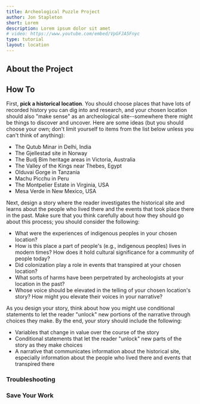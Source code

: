 ```yaml
---
title: Archeological Puzzle Project
author: Jon Stapleton
short: Lorem
description: Lorem ipsum dolor sit amet
# video: https://www.youtube.com/embed/VpGFJA5Fnyc
type: tutorial
layout: location
---
```


## About the Project

## How To

First, **pick a historical location**. You should choose places that have lots of recorded history you can dig into and research, and your chosen location should also "make sense" as an archeological site--somewhere there might be things to discover and uncover. Here are some ideas (but you should choose your own; don't limit yourself to items from the list below unless you can't think of anything):

* The Qutub Minar in Delhi, India
* The Gjellestad site in Norway
* The Budj Bim heritage areas in Victoria, Australia
* The Valley of the Kings near Thebes, Egypt
* Olduvai Gorge in Tanzania
* Machu Picchu in Peru
* The Montpelier Estate in Virginia, USA
* Mesa Verde in New Mexico, USA

Next, design a story where the reader investigates the historical site and learns about the people who lived there and the events that took place there in the past. Make sure that you think carefully about how they should go about this process; you should consider the following:

* What were the experiences of indigenous peoples in your chosen location?
* How is this place a part of people's (e.g., indigenous peoples) lives in modern times? How does it hold cultural significance for a community of people today?
* Did colonization play a role in events that transpired at your chosen location?
* What sorts of harms have been perpetrated by archeologists at your location in the past?
* Whose voice should be elevated in the telling of your chosen location's story? How might you elevate their voices in your narrative?

As you design your story, think about how you might use conditional statements to let the reader "unlock" new portions of the narrative through choices they make. By the end, your story should include the following:

* Variables that change in value over the course of the story
* Conditional statements that let the reader "unlock" new parts of the story as they make choices
* A narrative that communicates information about the historical site, especially information about the people who lived there and events that transpired there

### Troubleshooting

### Save Your Work